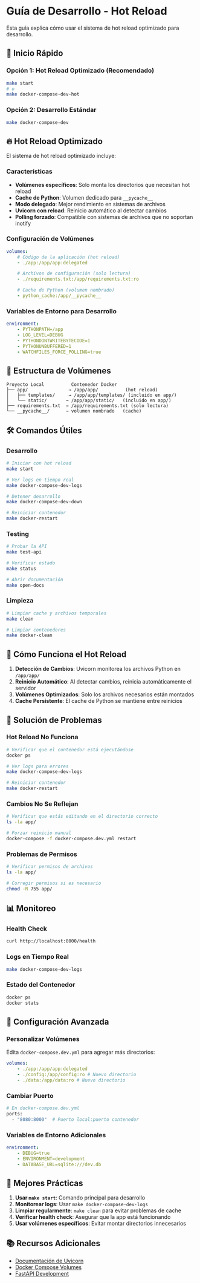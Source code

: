 # Guía de Desarrollo - Hot Reload

Esta guía explica cómo usar el sistema de hot reload optimizado para desarrollo.

## 🚀 Inicio Rápido

### Opción 1: Hot Reload Optimizado (Recomendado)

```bash
make start
# o
make docker-compose-dev-hot
```

### Opción 2: Desarrollo Estándar

```bash
make docker-compose-dev
```

## 🔥 Hot Reload Optimizado

El sistema de hot reload optimizado incluye:

### Características

-   **Volúmenes específicos**: Solo monta los directorios que necesitan hot reload
-   **Cache de Python**: Volumen dedicado para `__pycache__`
-   **Modo delegado**: Mejor rendimiento en sistemas de archivos
-   **Uvicorn con reload**: Reinicio automático al detectar cambios
-   **Polling forzado**: Compatible con sistemas de archivos que no soportan inotify

### Configuración de Volúmenes

```yaml
volumes:
    # Código de la aplicación (hot reload)
    - ./app:/app/app:delegated

    # Archivos de configuración (solo lectura)
    - ./requirements.txt:/app/requirements.txt:ro

    # Cache de Python (volumen nombrado)
    - python_cache:/app/__pycache__
```

### Variables de Entorno para Desarrollo

```yaml
environment:
    - PYTHONPATH=/app
    - LOG_LEVEL=DEBUG
    - PYTHONDONTWRITEBYTECODE=1
    - PYTHONUNBUFFERED=1
    - WATCHFILES_FORCE_POLLING=true
```

## 📁 Estructura de Volúmenes

```
Proyecto Local          Contenedor Docker
├── app/               → /app/app/          (hot reload)
│   ├── templates/     → /app/app/templates/ (incluido en app/)
│   └── static/       → /app/app/static/   (incluido en app/)
├── requirements.txt  → /app/requirements.txt (solo lectura)
└── __pycache__/      → volumen nombrado   (cache)
```

## 🛠️ Comandos Útiles

### Desarrollo

```bash
# Iniciar con hot reload
make start

# Ver logs en tiempo real
make docker-compose-dev-logs

# Detener desarrollo
make docker-compose-dev-down

# Reiniciar contenedor
make docker-restart
```

### Testing

```bash
# Probar la API
make test-api

# Verificar estado
make status

# Abrir documentación
make open-docs
```

### Limpieza

```bash
# Limpiar cache y archivos temporales
make clean

# Limpiar contenedores
make docker-clean
```

## 🔄 Cómo Funciona el Hot Reload

1. **Detección de Cambios**: Uvicorn monitorea los archivos Python en `/app/app/`
2. **Reinicio Automático**: Al detectar cambios, reinicia automáticamente el servidor
3. **Volúmenes Optimizados**: Solo los archivos necesarios están montados
4. **Cache Persistente**: El cache de Python se mantiene entre reinicios

## 🐛 Solución de Problemas

### Hot Reload No Funciona

```bash
# Verificar que el contenedor está ejecutándose
docker ps

# Ver logs para errores
make docker-compose-dev-logs

# Reiniciar contenedor
make docker-restart
```

### Cambios No Se Reflejan

```bash
# Verificar que estás editando en el directorio correcto
ls -la app/

# Forzar reinicio manual
docker-compose -f docker-compose.dev.yml restart
```

### Problemas de Permisos

```bash
# Verificar permisos de archivos
ls -la app/

# Corregir permisos si es necesario
chmod -R 755 app/
```

## 📊 Monitoreo

### Health Check

```bash
curl http://localhost:8000/health
```

### Logs en Tiempo Real

```bash
make docker-compose-dev-logs
```

### Estado del Contenedor

```bash
docker ps
docker stats
```

## 🔧 Configuración Avanzada

### Personalizar Volúmenes

Edita `docker-compose.dev.yml` para agregar más directorios:

```yaml
volumes:
    - ./app:/app/app:delegated
    - ./config:/app/config:ro # Nuevo directorio
    - ./data:/app/data:ro # Nuevo directorio
```

### Cambiar Puerto

```bash
# En docker-compose.dev.yml
ports:
  - "8080:8000"  # Puerto local:puerto contenedor
```

### Variables de Entorno Adicionales

```yaml
environment:
    - DEBUG=true
    - ENVIRONMENT=development
    - DATABASE_URL=sqlite:///dev.db
```

## 🎯 Mejores Prácticas

1. **Usar `make start`**: Comando principal para desarrollo
2. **Monitorear logs**: Usar `make docker-compose-dev-logs`
3. **Limpiar regularmente**: `make clean` para evitar problemas de cache
4. **Verificar health check**: Asegurar que la app está funcionando
5. **Usar volúmenes específicos**: Evitar montar directorios innecesarios

## 📚 Recursos Adicionales

-   [Documentación de Uvicorn](https://www.uvicorn.org/)
-   [Docker Compose Volumes](https://docs.docker.com/compose/compose-file/compose-file-v3/#volumes)
-   [FastAPI Development](https://fastapi.tiangolo.com/tutorial/)
